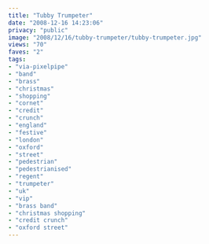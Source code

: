 ```yaml
---
title: "Tubby Trumpeter"
date: "2008-12-16 14:23:06"
privacy: "public"
image: "2008/12/16/tubby-trumpeter/tubby-trumpeter.jpg"
views: "70"
faves: "2"
tags:
- "via-pixelpipe"
- "band"
- "brass"
- "christmas"
- "shopping"
- "cornet"
- "credit"
- "crunch"
- "england"
- "festive"
- "london"
- "oxford"
- "street"
- "pedestrian"
- "pedestrianised"
- "regent"
- "trumpeter"
- "uk"
- "vip"
- "brass band"
- "christmas shopping"
- "credit crunch"
- "oxford street"
---
```


